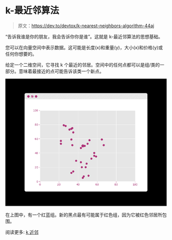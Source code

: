 # k-最近邻算法

> 原文：<https://dev.to/devtox/k-nearest-neighbors-algorithm-44aj>

“告诉我谁是你的朋友，我会告诉你你是谁”。这就是 k-最近邻算法的思想基础。

您可以在向量空间中表示数据。这可能是长度(x)和重量(y)，大小(x)和价格(y)或任何你想要的。

给定一个二维空间，它寻找 k 个最近的邻居。空间中的任何点都可以是组/类的一部分。意味着最接近的点可能告诉该类一个新点。

[![](img/284cb4126d3ba7ed2724802c85cc0de7.png)](https://res.cloudinary.com/practicaldev/image/fetch/s--5vzEKmJz--/c_limit%2Cf_auto%2Cfl_progressive%2Cq_auto%2Cw_880/https://pythonbasics.org/wp-content/uploads/2019/03/knn.png)

在上图中，有一个红蓝组。新的黑点最有可能属于红色组，因为它被红色邻居所包围。

阅读更多: [k 近邻](https://pythonbasics.org/k-nearest-neighbors/)